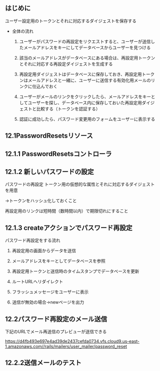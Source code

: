 ## はじめに

ユーザー設定用のトークンとそれに対応するダイジェストを保存する

- 全体の流れ

    1. ユーザーがパスワードの再設定をリクエストすると、ユーザーが送信したメールアドレスをキーにしてデータベースからユーザーを見つける

    2. 該当のメールアドレスがデータベースにある場合は、再設定用トークンとそれに対応する再設定ダイジェストを生成する

    3. 再設定用ダイジェストはデータベースに保存しておき、再設定用トークンはメールアドレスと一緒に、ユーザーに送信する有効化用メールのリンクに仕込んでおく

    4. ユーザーがメールのリンクをクリックしたら、メールアドレスをキーとしてユーザーを探し、データベース内に保存しておいた再設定用ダイジェストと比較する（トークンを認証する）

    5. 認証に成功したら、パスワード変更用のフォームをユーザーに表示する

## 12.1PasswordResetsリソース

## 12.1.1 PasswordResetsコントローラ

## 12.1.2 新しいパスワードの設定

パスワードの再設定
トークン用の仮想的な属性とそれに対応するダイジェストを用意

→トークンをハッシュ化しておくこと

再設定用のリンクは短時間（数時間以内）で期限切れにすること

## 12.1.3 createアクションでパスワード再設定

パスワード再設定をする流れ

1. 再設定用の画面からデータを送信

2. メールアドレスをキーとしてデータベースを参照

3. 再設定用トークンと送信時のタイムスタンプでデータベースを更新

4. ルートURLへリダイレクト

5. フラッシュメッセージをユーザーに表示

6. 送信が無効の場合→newページを出力

## 12.2パスワード再設定のメール送信

下記のURLでメール再送信のプレビューが送信できる

https://d4fb493e697e4ad39de2437cefda0734.vfs.cloud9.us-east-1.amazonaws.com//rails/mailers/user_mailer/password_reset

## 12.2.2送信メールのテスト

